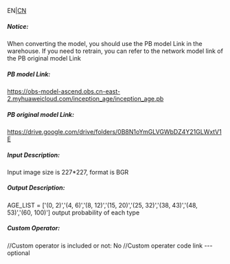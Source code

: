 EN|[CN](README.osc.md)
##### Notice:
When converting the model, you should use the PB model Link in the warehouse. If you need to retrain, you can refer to the network model link of the PB original model Link

##### PB model Link:
https://obs-model-ascend.obs.cn-east-2.myhuaweicloud.com/inception_age/inception_age.pb

##### PB original model Link:
https://drive.google.com/drive/folders/0B8N1oYmGLVGWbDZ4Y21GLWxtV1E

##### Input Description:
Input image size is 227*227, format is BGR

##### Output Description:
AGE_LIST = ['(0, 2)','(4, 6)','(8, 12)','(15, 20)','(25, 32)','(38, 43)','(48, 53)','(60, 100)']
output probability of each type

##### Custom Operator:
//Custom operator is included or not: No
//Custom operater code link ---optional

